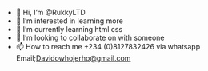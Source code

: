 - 👋 Hi, I’m @RukkyLTD
- 👀 I’m interested in learning more
- 🌱 I’m currently learning html css
- 💞️ I’m looking to collaborate on with someone
- 📫 How to reach me +234 (0)8127832426 via whatsapp Email;Davidowhojerho@gmail.com

<!---
RukkyLTD/RukkyLTD is a ✨ special ✨ repository because its `README.md` (this file) appears on your GitHub profile.
You can click the Preview link to take a look at your changes.
--->
